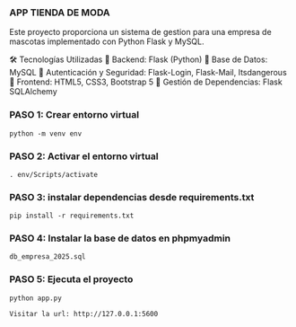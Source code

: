 ### APP TIENDA DE MODA

Este proyecto proporciona un sistema de gestion para una empresa de mascotas
implementado con Python Flask y MySQL.

🛠️ Tecnologías Utilizadas
🔹 Backend: Flask (Python)
🔹 Base de Datos: MySQL
🔹 Autenticación y Seguridad: Flask-Login, Flask-Mail, Itsdangerous
🔹 Frontend: HTML5, CSS3, Bootstrap 5
🔹 Gestión de Dependencias: Flask SQLAlchemy

### PASO 1: Crear entorno virtual
	python -m venv env


### PASO 2: Activar el entorno virtual
	. env/Scripts/activate

### PASO 3: instalar dependencias desde requirements.txt
	pip install -r requirements.txt
	
### PASO 4: Instalar la base de datos en phpmyadmin
	db_empresa_2025.sql

### PASO 5: Ejecuta el proyecto
	python app.py
	
	Visitar la url: http://127.0.0.1:5600
